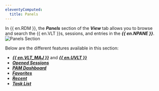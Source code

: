 ```yaml
---
eleventyComputed:
  title: Panels
---
```

In {{ en.RDM }}, the ***Panels*** section of the ***View*** tab allows you to browse and search the {{ en.VLT }}s, sessions, and entries in the ***{{ en.NPANE }}***.  
![Panels Section](https://webdevolutions.blob.core.windows.net/docs/en/rdm/windows/RDMWin6208.png) 

Below are the different features available in this section:  

* [***{{ en.VLT_MAJ }}***](/rdm/windows/commands/view/panels/vault/) and [***{{ en.UVLT }}***](/rdm/windows/commands/view/panels/vault/) 
* [***Opened Sessions***](/rdm/windows/commands/view/panels/opened-sessions/) 
* [***PAM Dashboard***](/rdm/windows/commands/view/panels/pam-dashboard/) 
* [***Favorites***](/rdm/windows/user-interface/navigation-pane/favorite-entries/) 
* [***Recent***](/rdm/windows/user-interface/navigation-pane/most-recently-used-entries/) 
* [***Task List***](/rdm/windows/commands/view/panels/task-list/) 
